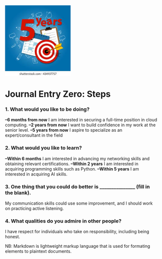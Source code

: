 ![5 year](image.jpg)

# Journal Entry Zero: Steps

### 1. What would you like to be doing? 
**–6 months from now**
I am interested in securing a full-time position in cloud computing.
**–2 years from now**
I want to build confidence in my work at the senior level.
**–5 years from now**
I aspire to specialize as an expert/consultant in the field


### 2. What would you like to learn? 
**–Within 6 months**
I am interested in advancing my networking skills and obtaining relevant certifications.
**–Within 2 years**
I am interested in acquiring programming skills such as Python.
**–Within 5 years**
I am interested in acquiring AI skills.


### 3. One thing that you could do better is _______________ (fill in the blank). 
My communication skills could use some improvement, and I should work on practicing active listening.


### 4. What qualities do you admire in other people?
I have respect for individuals who take on responsibility, including being honest.


NB: Markdown is lightweight markup language that is used for formating elements to plaintext documents.